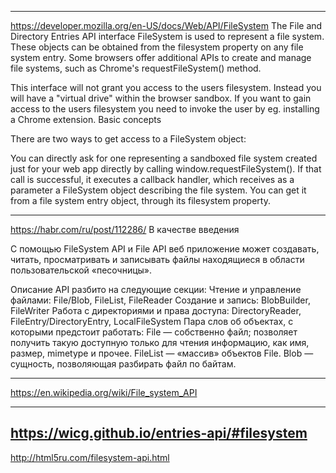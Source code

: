 ------------------------------
https://developer.mozilla.org/en-US/docs/Web/API/FileSystem
The File and Directory Entries API interface FileSystem is used to represent a file system. These objects can be obtained from the filesystem property on any file system entry. Some browsers offer additional APIs to create and manage file systems, such as Chrome's requestFileSystem() method.

This interface will not grant you access to the users filesystem. Instead you will have a "virtual drive" within the browser sandbox. If you want to gain access to the users filesystem you need to invoke the user by eg. installing a Chrome extension. 
Basic concepts

There are two ways to get access to a FileSystem object:

You can directly ask for one representing a sandboxed file system created just for your web app directly by calling window.requestFileSystem(). If that call is successful, it executes a callback handler, which receives as a parameter a FileSystem object describing the file system.
You can get it from a file system entry object, through its filesystem property.

------------------------------------------------------
https://habr.com/ru/post/112286/
В качестве введения

С помощью FileSystem API и File API веб приложение может создавать, читать, просматривать и записывать файлы находящиеся в области пользовательской «песочницы».

Описание API разбито на следующие секции:
Чтение и управление файлами: File/Blob, FileList, FileReader
Создание и запись: BlobBuilder, FileWriter
Работа с директориями и права доступа: DirectoryReader, FileEntry/DirectoryEntry, LocalFileSystem
Пара слов об объектах, с которыми предстоит работать:
File — собственно файл; позволяет получить такую доступную только для чтения информацию, как имя, размер, mimetype и прочее.
FileList — «массив» объектов File.
Blob — сущность, позволяющая разбирать файл по байтам.

------------------------------------------------------
https://en.wikipedia.org/wiki/File_system_API

--------------------------------------------------------
https://wicg.github.io/entries-api/#filesystem
----------------------------------------------------
http://html5ru.com/filesystem-api.html
